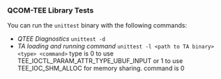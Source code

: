 ### QCOM-TEE Library Tests

You can run the `unittest` binary with the following commands:

- _QTEE Diagnostics_ `unittest -d`
- _TA loading and running command_ `unittest -l <path to TA binary> <type> <command>`
  type is 0 to use TEE_IOCTL_PARAM_ATTR_TYPE_UBUF_INPUT or
          1 to use TEE_IOC_SHM_ALLOC for memory sharing.
  command is 0